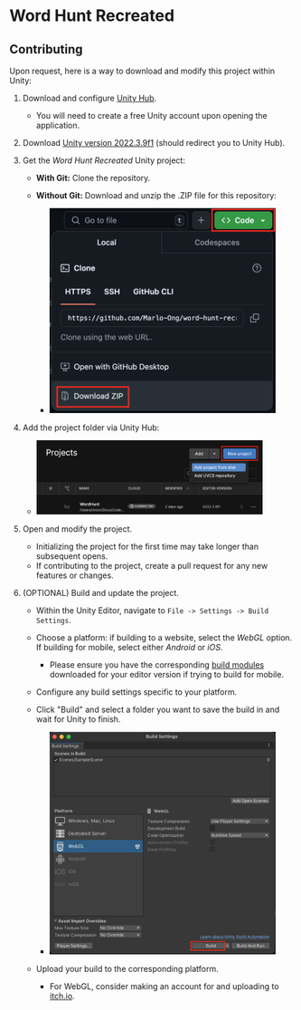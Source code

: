 # Word Hunt Recreated

## Contributing

Upon request, here is a way to download and modify this project within Unity:

1. Download and configure [Unity Hub](https://unity.com/download).

    - You will need to create a free Unity account upon opening the application.

1. Download [Unity version 2022.3.9f1](https://unity.com/releases/editor/whats-new/2022.3.9#installs) (should redirect you to Unity Hub).

1. Get the *Word Hunt Recreated* Unity project:

    - **With Git:** Clone the repository.

    - **Without Git:** Download and unzip the .ZIP file for this repository:

        - <img src="download-no-git.png" width="400"/>

1. Add the project folder via Unity Hub:

    - <img src="add-project.png" width="400"/>

1. Open and modify the project.
    - Initializing the project for the first time may take longer than subsequent opens.
    - If contributing to the project, create a pull request for any new features or changes.

1. (OPTIONAL) Build and update the project.
    - Within the Unity Editor, navigate to ```File -> Settings -> Build Settings```.
    - Choose a platform: if building to a website, select the *WebGL* option. If building for mobile, select either *Android* or *iOS*.
        - Please ensure you have the corresponding [build modules](https://docs.unity3d.com/2020.1/Documentation/Manual/GettingStartedAddingEditorComponents.html) downloaded for your editor version if trying to build for mobile.
    - Configure any build settings specific to your platform.
    - Click "Build" and select a folder you want to save the build in and wait for Unity to finish.

        - <img src="build-word-hunt.png" width="400"/>

    - Upload your build to the corresponding platform.
        - For WebGL, consider making an account for and uploading to [itch.io](https://itch.io/t/3260941/packaging-your-unity-game-for-itchio-a-step-by-step-guide).